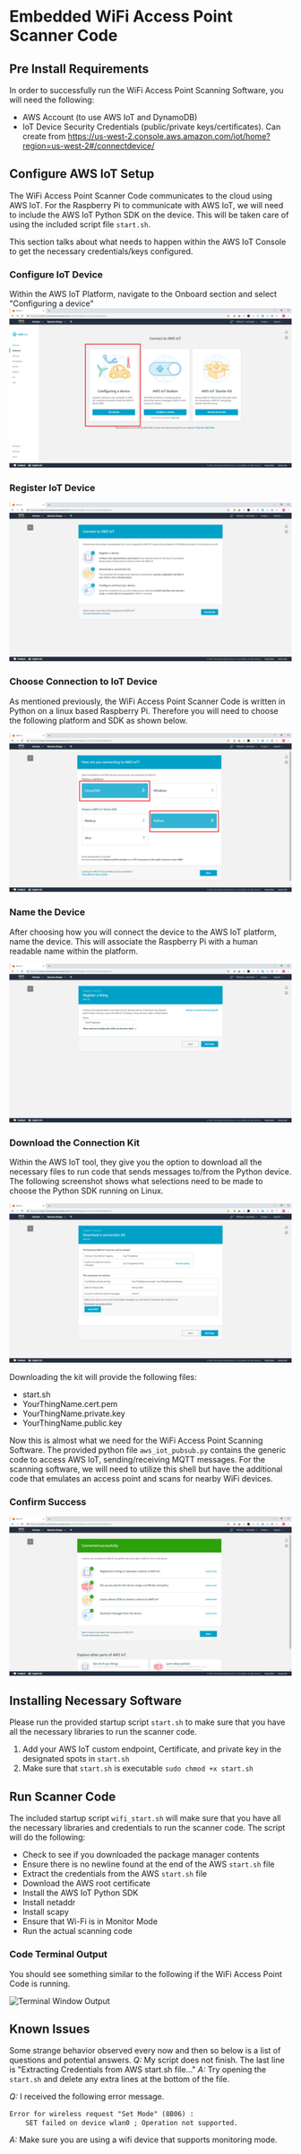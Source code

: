 # Embedded WiFi Access Point Scanner Code
## Pre Install Requirements
In order to successfully run the WiFi Access Point Scanning Software, you will need the following:
- AWS Account (to use AWS IoT and DynamoDB)
- IoT Device Security Credentials (public/private keys/certificates). Can create from https://us-west-2.console.aws.amazon.com/iot/home?region=us-west-2#/connectdevice/

## Configure AWS IoT Setup
The WiFi Access Point Scanner Code communicates to the cloud using AWS IoT. For the Raspberry Pi to communicate with AWS IoT, we will need to include the AWS IoT Python SDK on the device. This will be taken care of using the included script file `start.sh`.

This section talks about what needs to happen within the AWS IoT Console to get the necessary credentials/keys configured.

### Configure IoT Device

Within the AWS IoT Platform, navigate to the Onboard section and select "Configuring a device"
![Register Device](../Documentation/Images/dgmd-599-aws-iot-config-device-dec2018.png)

### Register IoT Device

![Register Device](../Documentation/Images/dgmd-599-aws-iot-register-device-dec2018.png)


### Choose Connection to IoT Device

As mentioned previously, the WiFi Access Point Scanner Code is written in Python on a linux based Raspberry Pi. Therefore you will need to choose the following platform and SDK as shown below.

![Choose Device Connection](../Documentation/Images/dgmd-599-aws-iot-chooseconnect-device-dec2018.png)

### Name the Device
After choosing how you will connect the device to the AWS IoT platform, name the device. This will associate the Raspberry Pi with a human readable name within the platform.

![Choose Device Connection](../Documentation/Images/dgmd-599-aws-iot-name-device-dec2018.png)

### Download the Connection Kit
Within the AWS IoT tool, they give you the option to download all the necessary files to run code that sends messages to/from the Python device. The following screenshot shows what selections need to be made to choose the Python SDK running on Linux.

![Choose Device Connection](../Documentation/Images/dgmd-599-aws-iot-download-device-dec2018.png)

Downloading the kit will provide the following files:
* start.sh
* YourThingName.cert.pem
* YourThingName.private.key
* YourThingName.public.key

Now this is almost what we need for the WiFi Access Point Scanning Software. The provided python file `aws_iot_pubsub.py` contains the generic code to access AWS IoT, sending/receiving MQTT messages. For the scanning software, we will need to utilize this shell but have the additional code that emulates an access point and scans for nearby WiFi devices.

### Confirm Success
![Choose Device Connection](../Documentation/Images/dgmd-599-aws-iot-connected-successfully.png)

## Installing Necessary Software
Please run the provided startup script `start.sh` to make sure that you have all the necessary libraries to run the scanner code.
1. Add your AWS IoT custom endpoint, Certificate, and private key in the designated spots in `start.sh`
2. Make sure that `start.sh` is executable
```sudo chmod +x start.sh```

## Run Scanner Code
The included startup script `wifi_start.sh` will make sure that you have all the necessary libraries and credentials to run the scanner code.
The script will do the following:
* Check to see if you downloaded the package manager contents
* Ensure there is no newline found at the end of the AWS `start.sh` file
* Extract the credentials from the AWS `start.sh` file
* Download the AWS root certificate
* Install the AWS IoT Python SDK
* Install netaddr
* Install scapy
* Ensure that Wi-Fi is in Monitor Mode
* Run the actual scanning code

### Code Terminal Output
You should see something similar to the following if the WiFi Access Point Code is running.

![Terminal Window Output](../Documentation/Images/wifi-scanner-terminal-output-dec2018.png)

## Known Issues
Some strange behavior observed every now and then so below is a list of questions and potential answers.
*Q:* My script does not finish. The last line is "Extracting Credentials from AWS start.sh file..."
*A:* Try opening the `start.sh` and delete any extra lines at the bottom of the file.

*Q:* I received the following error message.

```
Error for wireless request "Set Mode" (8B06) :
    SET failed on device wlan0 ; Operation not supported.
```
*A:* Make sure you are using a wifi device that supports monitoring mode.
